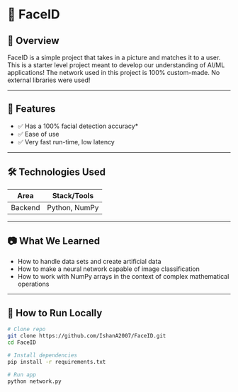 # 🧠 FaceID

## 📌 Overview
FaceID is a simple project that takes in a picture and matches it to a user. This is a starter level project meant to develop our understanding of AI/ML applications! The network used in this project is 100% custom-made. No external libraries were used!

---

## 🚀 Features
- ✅ Has a 100% facial detection accuracy*
- ✅ Ease of use
- ✅ Very fast run-time, low latency

---

## 🛠️ Technologies Used

| Area            | Stack/Tools                                   |
|-----------------|-----------------------------------------------|
| Backend         | Python, NumPy                                 |

---

## 📷 What We Learned
- How to handle data sets and create artificial data
- How to make a neural network capable of image classification
- How to work with NumPy arrays in the context of complex mathematical operations

---

## 🧪 How to Run Locally

```bash
# Clone repo
git clone https://github.com/IshanA2007/FaceID.git
cd FaceID

# Install dependencies
pip install -r requirements.txt

# Run app
python network.py
